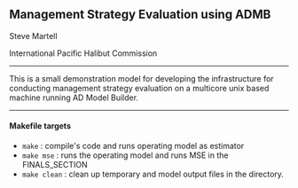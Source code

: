 ## Management Strategy Evaluation using ADMB
Steve Martell 

International Pacific Halibut Commission

___

This is a small demonstration model for developing the infrastructure for conducting management strategy evaluation on a multicore unix based machine running AD Model Builder.

* * *
#### Makefile targets

* `make`		   : compile's code and runs operating model as estimator
* `make mse`       : runs the operating model and runs MSE in the FINALS_SECTION
* `make clean`     : clean up temporary and model output files in the directory.